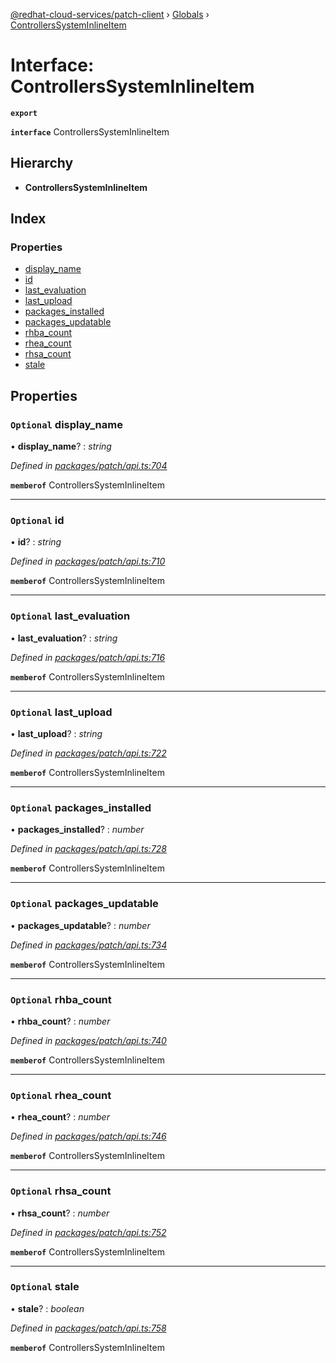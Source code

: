 [@redhat-cloud-services/patch-client](../README.md) › [Globals](../globals.md) › [ControllersSystemInlineItem](controllerssysteminlineitem.md)

# Interface: ControllersSystemInlineItem

**`export`** 

**`interface`** ControllersSystemInlineItem

## Hierarchy

* **ControllersSystemInlineItem**

## Index

### Properties

* [display_name](controllerssysteminlineitem.md#optional-display_name)
* [id](controllerssysteminlineitem.md#optional-id)
* [last_evaluation](controllerssysteminlineitem.md#optional-last_evaluation)
* [last_upload](controllerssysteminlineitem.md#optional-last_upload)
* [packages_installed](controllerssysteminlineitem.md#optional-packages_installed)
* [packages_updatable](controllerssysteminlineitem.md#optional-packages_updatable)
* [rhba_count](controllerssysteminlineitem.md#optional-rhba_count)
* [rhea_count](controllerssysteminlineitem.md#optional-rhea_count)
* [rhsa_count](controllerssysteminlineitem.md#optional-rhsa_count)
* [stale](controllerssysteminlineitem.md#optional-stale)

## Properties

### `Optional` display_name

• **display_name**? : *string*

*Defined in [packages/patch/api.ts:704](https://github.com/RedHatInsights/javascript-clients/blob/1ea6be2/packages/patch/api.ts#L704)*

**`memberof`** ControllersSystemInlineItem

___

### `Optional` id

• **id**? : *string*

*Defined in [packages/patch/api.ts:710](https://github.com/RedHatInsights/javascript-clients/blob/1ea6be2/packages/patch/api.ts#L710)*

**`memberof`** ControllersSystemInlineItem

___

### `Optional` last_evaluation

• **last_evaluation**? : *string*

*Defined in [packages/patch/api.ts:716](https://github.com/RedHatInsights/javascript-clients/blob/1ea6be2/packages/patch/api.ts#L716)*

**`memberof`** ControllersSystemInlineItem

___

### `Optional` last_upload

• **last_upload**? : *string*

*Defined in [packages/patch/api.ts:722](https://github.com/RedHatInsights/javascript-clients/blob/1ea6be2/packages/patch/api.ts#L722)*

**`memberof`** ControllersSystemInlineItem

___

### `Optional` packages_installed

• **packages_installed**? : *number*

*Defined in [packages/patch/api.ts:728](https://github.com/RedHatInsights/javascript-clients/blob/1ea6be2/packages/patch/api.ts#L728)*

**`memberof`** ControllersSystemInlineItem

___

### `Optional` packages_updatable

• **packages_updatable**? : *number*

*Defined in [packages/patch/api.ts:734](https://github.com/RedHatInsights/javascript-clients/blob/1ea6be2/packages/patch/api.ts#L734)*

**`memberof`** ControllersSystemInlineItem

___

### `Optional` rhba_count

• **rhba_count**? : *number*

*Defined in [packages/patch/api.ts:740](https://github.com/RedHatInsights/javascript-clients/blob/1ea6be2/packages/patch/api.ts#L740)*

**`memberof`** ControllersSystemInlineItem

___

### `Optional` rhea_count

• **rhea_count**? : *number*

*Defined in [packages/patch/api.ts:746](https://github.com/RedHatInsights/javascript-clients/blob/1ea6be2/packages/patch/api.ts#L746)*

**`memberof`** ControllersSystemInlineItem

___

### `Optional` rhsa_count

• **rhsa_count**? : *number*

*Defined in [packages/patch/api.ts:752](https://github.com/RedHatInsights/javascript-clients/blob/1ea6be2/packages/patch/api.ts#L752)*

**`memberof`** ControllersSystemInlineItem

___

### `Optional` stale

• **stale**? : *boolean*

*Defined in [packages/patch/api.ts:758](https://github.com/RedHatInsights/javascript-clients/blob/1ea6be2/packages/patch/api.ts#L758)*

**`memberof`** ControllersSystemInlineItem
